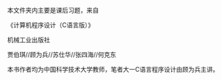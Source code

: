 本文件夹内主要是课后习题，来自

《计算机程序设计（C语言版）》

机械工业出版社

贾伯琪//顾为兵//苏仕华//张四海//何克东

本书作者均为中国科学技术大学教师，笔者大一C语言程序设计由顾为兵主讲。
